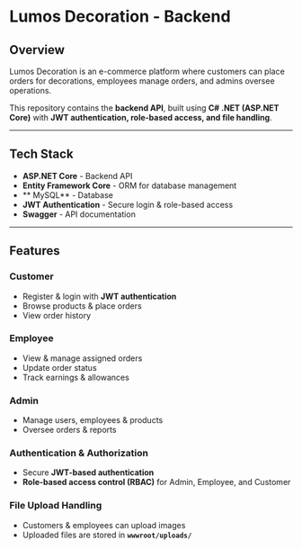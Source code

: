 # Lumos Decoration - Backend

## Overview

Lumos Decoration is an e-commerce platform where customers can place orders for decorations, employees manage orders, and admins oversee operations.

This repository contains the **backend API**, built using **C# .NET (ASP.NET Core)** with **JWT authentication, role-based access, and file handling**.

---

## Tech Stack

- **ASP.NET Core** - Backend API
- **Entity Framework Core** - ORM for database management
- ** MySQL** - Database
- **JWT Authentication** - Secure login & role-based access
- **Swagger** - API documentation

---

## Features

### **Customer**
- Register & login with **JWT authentication**
- Browse products & place orders
- View order history

### **Employee**
- View & manage assigned orders
- Update order status
- Track earnings & allowances

### **Admin**
- Manage users, employees & products
- Oversee orders & reports

### **Authentication & Authorization**
- Secure **JWT-based authentication**
- **Role-based access control (RBAC)** for Admin, Employee, and Customer

### **File Upload Handling**
- Customers & employees can upload images
- Uploaded files are stored in **`wwwroot/uploads/`**

